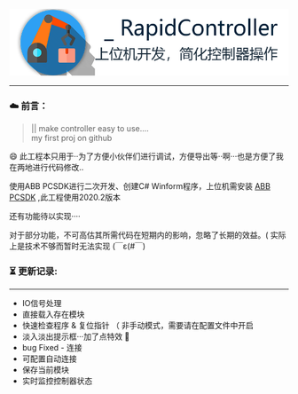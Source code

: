 ![Logo](https://github.com/FreeXMelody/RapidController/blob/master/ReadMe/logo.png)

------



### ☁️ 前言：
> || make controller easy to use.... <br>
     my first proj on github

😄 此工程本只用于··为了方便小伙伴们进行调试，方便导出等··啊···也是方便了我在两地进行代码修改..

 使用ABB PCSDK进行二次开发、创建C# Winform程序，上位机需安装 [ABB PCSDK](https://developercenter.robotstudio.com/pc-sdk/download) ,此工程使用2020.2版本

还有功能待以实现····

对于部分功能，不可高估其所需代码在短期内的影响，忽略了长期的效益。( 实际上是技术不够而暂时无法实现 (￣ε(#￣)

### ⏳ 更新记录:
---
- IO信号处理
- 直接载入存在模块
- 快速检查程序 &
  复位指针 （ 非手动模式，需要请在配置文件中开启
- 淡入淡出提示框···加了点特效 🤣
- bug Fixed - 连接
- 可配置自动连接
- 保存当前模块
- 实时监控控制器状态
